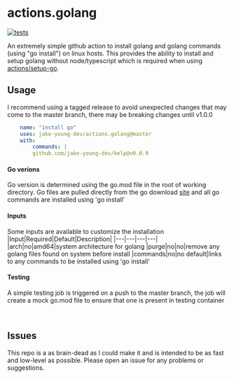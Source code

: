 # actions.golang
[![tests](https://github.com/jake-young-dev/actions.golang/actions/workflows/test.yaml/badge.svg?branch=master)](https://github.com/jake-young-dev/actions.golang/actions/workflows/test.yaml)

An extremely simple github action to install golang and golang commands (using "go install") on linux hosts. This provides the ability to install and setup golang without node/typescript which is required when using [actions/setup-go](https://github.com/actions/setup-go). 


## Usage
I recommend using a tagged release to avoid unexpected changes that may come to the master branch, there may be breaking changes until v1.0.0
```yaml
    name: "install go"
    uses: jake-young-dev/actions.golang@master
    with:
        commands: |
        github.com/jake-young-dev/kelp@v0.0.9
```

#### Go verions
Go version is determined using the go.mod file in the root of working directory. Go files are pulled directly from the go download [site](https://go.dev/dl/) and all go commands are installed using 'go install'
#### Inputs
Some inputs are available to customize the installation
|Input|Required|Default|Description|
|---|---|---|---|
|arch|no|amd64|system architecture for golang
|purge|no|no|remove any golang files found on system before install
|commands|no|no default|links to any commands to be installed using 'go install'
#### Testing
A simple testing job is triggered on a push to the master branch, the job will create a mock go.mod file to ensure that one is present in testing container

<br />

## Issues
This repo is a as brain-dead as I could make it and is intended to be as fast and low-level as possible. Please open an issue for any problems or suggestions.
